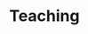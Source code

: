 ---
title: Teaching
summary: My courses
type: landing

cascade:
  - _target:
      kind: page
    params:
      show_breadcrumb: true

sections:
  - block: collection
    id: teaching
    content:
      title: Teaching
      filters:
        # folders:
        #   - teaching
        folders: [""]  # This tells Hugo to look in the current folder

    design:
      view: article-grid
      columns: 2
---